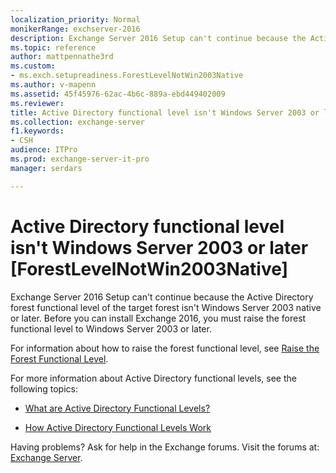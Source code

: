 ```yaml
---
localization_priority: Normal
monikerRange: exchserver-2016
description: Exchange Server 2016 Setup can't continue because the Active Directory forest functional level isn't Windows Server 2003 native or later.
ms.topic: reference
author: mattpennathe3rd
ms.custom:
- ms.exch.setupreadiness.ForestLevelNotWin2003Native
ms.author: v-mapenn
ms.assetid: 45f45976-62ac-4b6c-889a-ebd449402009
ms.reviewer: 
title: Active Directory functional level isn't Windows Server 2003 or later [ForestLevelNotWin2003Native]
ms.collection: exchange-server
f1.keywords:
- CSH
audience: ITPro
ms.prod: exchange-server-it-pro
manager: serdars

---
```


# Active Directory functional level isn't Windows Server 2003 or later [ForestLevelNotWin2003Native]

Exchange Server 2016 Setup can't continue because the Active Directory forest functional level of the target forest isn't Windows Server 2003 native or later. Before you can install Exchange 2016, you must raise the forest functional level to Windows Server 2003 or later.

For information about how to raise the forest functional level, see [Raise the Forest Functional Level](https://docs.microsoft.com/previous-versions/windows/it-pro/windows-server-2008-R2-and-2008/cc730985(v=ws.11)).

For more information about Active Directory functional levels, see the following topics:

- [What are Active Directory Functional Levels?](https://docs.microsoft.com/previous-versions/windows/it-pro/windows-server-2003/cc787290(v=ws.10))

- [How Active Directory Functional Levels Work](https://docs.microsoft.com/previous-versions/windows/it-pro/windows-server-2003/cc739548(v=ws.10))

Having problems? Ask for help in the Exchange forums. Visit the forums at: [Exchange Server](https://go.microsoft.com/fwlink/p/?linkId=60612).
